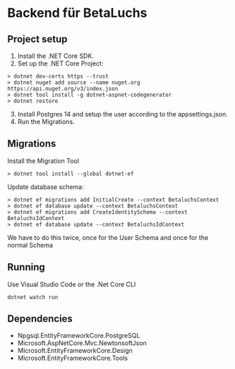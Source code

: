 # Backend für BetaLuchs

## Project setup

1. Install the .NET Core SDK.
2. Set up the .NET Core Project:
```
> dotnet dev-certs https --trust
> dotnet nuget add source --name nuget.org https://api.nuget.org/v3/index.json
> dotnet tool install -g dotnet-aspnet-codegenerator
> dotnet restore
```

3. Install Postgres 14 and setup the user according to the appsettings.json.
4. Run the Migrations.

## Migrations

Install the Migration Tool
```
> dotnet tool install --global dotnet-ef
```

Update database schema:
```
> dotnet ef migrations add InitialCreate --context BetaluchsContext
> dotnet ef database update --context BetaluchsContext
> dotnet ef migrations add CreateIdentitySchema --context BetaluchsIdContext
> dotnet ef database update --context BetaluchsIdContext
```
We have to do this twice, once for the User Schema and once for the normal Schema

## Running

Use Visual Studio Code or the .Net Core CLI
```
dotnet watch run
```

## Dependencies

- Npgsql.EntityFrameworkCore.PostgreSQL
- Microsoft.AspNetCore.Mvc.NewtonsoftJson
- Microsoft.EntityFrameworkCore.Design
- Microsoft.EntityFrameworkCore.Tools